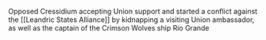 
Opposed Cressidium accepting Union support and started a conflict against the [[Leandric States Alliance]] by kidnapping a visiting Union ambassador, as well as the captain of the Crimson Wolves ship Rio Grande
